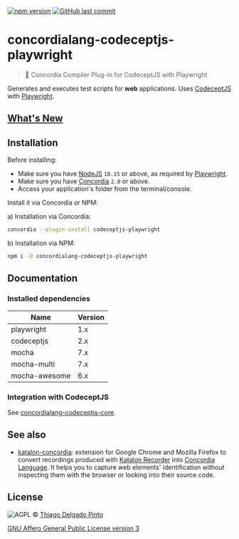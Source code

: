 [![npm version](https://badge.fury.io/js/concordialang-codeceptjs-playwright.svg)](https://badge.fury.io/js/concordialang-codeceptjs-playwright)
[![GitHub last commit](https://img.shields.io/github/last-commit/thiagodp/concordialang-codeceptjs-playwright.svg)](https://github.com/thiagodp/concordialang-codeceptjs-playwright/releases)

# concordialang-codeceptjs-playwright

> 🔌 Concordia Compiler Plug-in for CodeceptJS with Playwright

Generates and executes test scripts for **web** applications. Uses [CodeceptJS](https://codecept.io) with [Playwright](https://playwright.dev/).

## [What's New](https://github.com/thiagodp/concordialang-codeceptjs-playwright/releases)

## Installation

Before installing:
- Make sure you have [NodeJS](https://nodejs.org/) `10.15` or above, as required by [Playwright](https://playwright.dev/).
- Make sure you have [Concordia](https://concordialang.org) `2.0` or above.
- Access your application's folder from the terminal/console.

Install it via Concordia or NPM:

a) Installation via Concordia:

```bash
concordia --plugin-install codeceptjs-playwright
```

b) Installation via NPM:

```bash
npm i -D concordialang-codeceptjs-playwright
```

## Documentation

### Installed dependencies

| Name          | Version |
| ------------- | ------- |
| playwright    | 1.x     |
| codeceptjs    | 2.x     |
| mocha         | 7.x     |
| mocha-multi   | 7.x     |
| mocha-awesome | 6.x     |

### Integration with CodeceptJS

See [concordialang-codeceptjs-core](https://github.com/thiagodp/concordialang-codeceptjs-core#documentation).


## See also

- [katalon-concordia](https://github.com/thiagodp/katalon-concordia): extension for Google Chrome and Mozilla Firefox to convert recordings produced with [Katalon Recorder](https://chrome.google.com/webstore/detail/katalon-recorder-selenium/ljdobmomdgdljniojadhoplhkpialdid) into [Concordia Language](https://concordialang.org). It helps you to capture web elements' identification without inspecting them with the browser or looking into their source code.

## License

![AGPL](https://www.gnu.org/graphics/agplv3-88x31.png) © [Thiago Delgado Pinto](https://github.com/thiagodp)

[GNU Affero General Public License version 3](LICENSE.txt)
